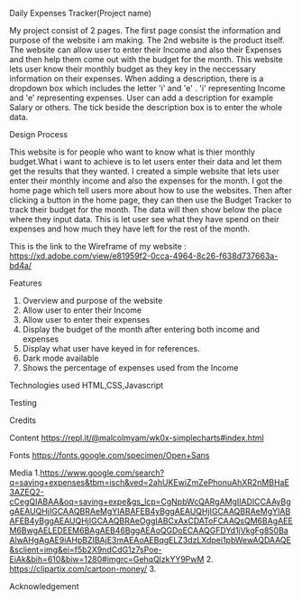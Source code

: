 Daily Expenses Tracker(Project name)

My project consist of 2 pages. The first page consist the information and purpose of the website i am making. The 2nd website is the product itself.
The website can allow user to enter their Income and also their Expenses and then help them come out with the budget for the month. This website lets user
know their monthly budget as they key in the neccessary information on their expenses. When adding a description, there is a dropdown box which includes the
letter 'i' and 'e' . 'i' representing Income and 'e' representing expenses. User can add a description for example Salary or others. The tick beside the 
description box is to enter the whole data.

Design Process

This website is for people who want to know what is thier monthly budget.What i want to achieve is to let users enter their data and let them get the results
that they wanted. I created a simple website that lets user enter their monthly income and also the expenses for the month. I got the home page which tell 
users more about how to use the websites. Then after clicking a button in the home page, they can then use the Budget Tracker to track their budget for the
month. The data will then show below the place where they input data. This is let user see what they have spend on their expenses and how much they have left
for the rest of the month.

This is the link to the Wireframe of my website : https://xd.adobe.com/view/e81959f2-0cca-4964-8c26-f638d737663a-bd4a/


Features
1. Overview and purpose of the website
2. Allow user to enter their Income
3. Allow user to enter their expenses
4. Display the budget of the month after entering both income and expenses
5. Display what user have keyed in for references.
6. Dark mode available
7. Shows the percentage of expenses used from the Income
	


Technologies used
HTML,CSS,Javascript

Testing

Credits

Content
https://repl.it/@malcolmyam/wk0x-simplecharts#index.html

Fonts
https://fonts.google.com/specimen/Open+Sans

Media
1.https://www.google.com/search?q=saving+expenses&tbm=isch&ved=2ahUKEwiZmZePhonuAhXR2nMBHaE3AZEQ2-cCegQIABAA&oq=saving+expe&gs_lcp=CgNpbWcQARgAMgIIADICCAAyBggAEAUQHjIGCAAQBRAeMgYIABAFEB4yBggAEAUQHjIGCAAQBRAeMgYIABAFEB4yBggAEAUQHjIGCAAQBRAeOggIABCxAxCDAToFCAAQsQM6BAgAEEM6BwgAELEDEEM6BAgAEB46BggAEAoQGDoECAAQGFDYd1jVkgFg850BaAlwAHgAgAE9iAHpBZIBAjE3mAEAoAEBqgELZ3dzLXdpei1pbWewAQDAAQE&sclient=img&ei=f5b2X9ndCdG1z7sPoe-EiAk&bih=610&biw=1280#imgrc=GehqQlzkYY9PwM
2. https://clipartix.com/cartoon-money/
3.




Acknowledgement

